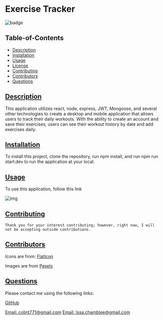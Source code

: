 # Exercise Tracker

  ![badge](https://img.shields.io/badge/license-mit-blue)

  ## Table-of-Contents

  * [Description](#description)
  * [Installation](#installation)
  * [Usage](#usage)
  * [License](#license)
  * [Contributing](#contributing)
  * [Contributors](#contributors)
  * [Questions](#questions)
  
  ## [Description](#table-of-contents)

  This application utilizes react, node, express, JWT, Mongoose, and several other technologies to create a desktop and mobile application that allows users to track their daily workouts. With the ability to create an account and save their exercises, users can see their workout history by date and add exercises daily.

  ## [Installation](#table-of-contents)

  To install this project, clone the repository, run npm install, and run npm run start:dev to run the application at your local.

  ## [Usage](#table-of-contents)

  To use this application, follow this link

  ![img](client/src/assets/screenshots/Ex_tracker_ss.png)
  
   

  ## [Contributing](#table-of-contents)
  
  
    Thank you for your interest contributing; however, right now, I will not be accepting outside contributions.

  ## [Contributors](#table-of-contents)

  Icons are from: [FlatIcon](https://www.flaticon.com/free-icon/)

  Images are from [Pexels](https://www.pexels.com/)

      

  ## [Questions](#table-of-contents)

  Please contact me using the following links:

  [GitHub](https://github.com/colint771@gmail.com)

  [Email: colint771@gmail.com](mailto:colint771@gmail.com)
  [Email: Issa.chamblee@gmail.com](mailto:issa.chamblee@gmail.com)
